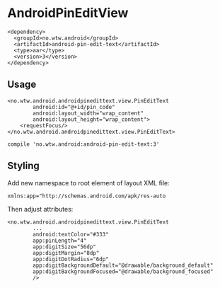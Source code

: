AndroidPinEditView
==================

```
<dependency>
  <groupId>no.wtw.android</groupId>
  <artifactId>android-pin-edit-text</artifactId>
  <type>aar</type>
  <version>3</version>
</dependency>
```

## Usage

```
<no.wtw.android.androidpinedittext.view.PinEditText
        android:id="@+id/pin_code"
        android:layout_width="wrap_content"
        android:layout_height="wrap_content">
    <requestFocus/>
</no.wtw.android.androidpinedittext.view.PinEditText>
```

```
compile 'no.wtw.android:android-pin-edit-text:3'
```

## Styling
Add new namespace to root element of layout XML file: 

```
xmlns:app="http://schemas.android.com/apk/res-auto
```


Then adjust attributes:

```
<no.wtw.android.androidpinedittext.view.PinEditText
        ...
        android:textColor="#333"
        app:pinLength="4"
        app:digitSize="56dp"
        app:digitMargin="8dp"
        app:digitDotRadius="6dp"
        app:digitBackgroundDefault="@drawable/background_default"
        app:digitBackgroundFocused="@drawable/background_focused"
        />
```
